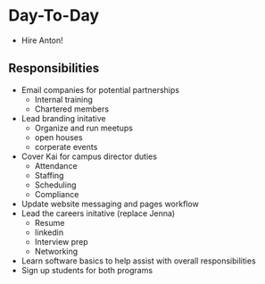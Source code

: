 # Day-To-Day

* Hire Anton!

## Responsibilities

* Email companies for potential partnerships
  * Internal training
  * Chartered members
* Lead branding initative
  * Organize and run meetups
  * open houses
  * corperate events
* Cover Kai for campus director duties 
  * Attendance
  * Staffing
  * Scheduling
  * Compliance
* Update website messaging and pages workflow
* Lead the careers initative (replace Jenna)
  * Resume
  * linkedin
  * Interview prep
  * Networking
* Learn software basics to help assist with overall responsibilities
* Sign up students for both programs
